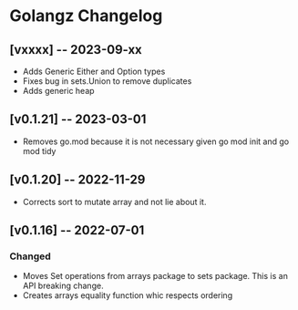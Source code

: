 # Golangz Changelog

## [vxxxx] -- 2023-09-xx
- Adds Generic Either and Option types
- Fixes bug in sets.Union to remove duplicates
- Adds generic heap

## [v0.1.21] -- 2023-03-01
- Removes go.mod because it is not necessary given go mod init and go mod tidy

## [v0.1.20] -- 2022-11-29
- Corrects sort to mutate array and not lie about it.

## [v0.1.16] -- 2022-07-01

### Changed
- Moves Set operations from arrays package to sets package. This is an API breaking change.
- Creates arrays equality function whic respects ordering

